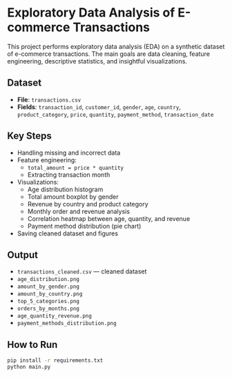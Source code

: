 # Exploratory Data Analysis of E-commerce Transactions

This project performs exploratory data analysis (EDA) on a synthetic dataset of e-commerce transactions. The main goals are data cleaning, feature engineering, descriptive statistics, and insightful visualizations.

## Dataset

- **File**: `transactions.csv`
- **Fields**: `transaction_id`, `customer_id`, `gender`, `age`, `country`, `product_category`, `price`, `quantity`, `payment_method`, `transaction_date`

## Key Steps

- Handling missing and incorrect data
- Feature engineering:
  - `total_amount = price * quantity`
  - Extracting transaction month
- Visualizations:
  - Age distribution histogram
  - Total amount boxplot by gender
  - Revenue by country and product category
  - Monthly order and revenue analysis
  - Correlation heatmap between age, quantity, and revenue
  - Payment method distribution (pie chart)
- Saving cleaned dataset and figures

## Output

- `transactions_cleaned.csv` — cleaned dataset
- `age_distribution.png`
- `amount_by_gender.png`
- `amount_by_country.png`
- `top_5_categories.png`
- `orders_by_months.png`
- `age_quantity_revenue.png`
- `payment_methods_distribution.png`

## How to Run

```bash
pip install -r requirements.txt
python main.py
```